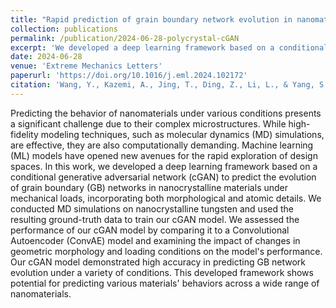 ```yaml
---
title: "Rapid prediction of grain boundary network evolution in nanomaterials utilizing a generative machine learning approach"
collection: publications
permalink: /publication/2024-06-28-polycrystal-cGAN
excerpt: 'We developed a deep learning framework based on a conditional generative adversarial network (cGAN) to predict the evolution of grain boundary (GB) networks in nanocrystalline materials.'
date: 2024-06-28
venue: 'Extreme Mechanics Letters'
paperurl: 'https://doi.org/10.1016/j.eml.2024.102172'
citation: 'Wang, Y., Kazemi, A., Jing, T., Ding, Z., Li, L., & Yang, S. (2024). &quot;apid prediction of grain boundary network evolution in nanomaterials utilizing a generative machine learning approach. &quot; <i>Extreme Mechanics Letters</i>. 70, 102172.'
---
```


Predicting the behavior of nanomaterials under various conditions presents a significant challenge due to their complex microstructures. While high-fidelity modeling techniques, such as molecular dynamics (MD) simulations, are effective, they are also computationally demanding. Machine learning (ML) models have opened new avenues for the rapid exploration of design spaces. In this work, we developed a deep learning framework based on a conditional generative adversarial network (cGAN) to predict the evolution of grain boundary (GB) networks in nanocrystalline materials under mechanical loads, incorporating both morphological and atomic details. We conducted MD simulations on nanocrystalline tungsten and used the resulting ground-truth data to train our cGAN model. We assessed the performance of our cGAN model by comparing it to a Convolutional Autoencoder (ConvAE) model and examining the impact of changes in geometric morphology and loading conditions on the model's performance. Our cGAN model demonstrated high accuracy in predicting GB network evolution under a variety of conditions. This developed framework shows potential for predicting various materials' behaviors across a wide range of nanomaterials.
